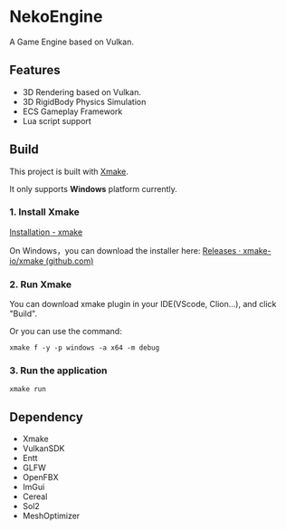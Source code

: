 # NekoEngine
A Game Engine based on Vulkan.

## Features
- 3D Rendering based on Vulkan.
- 3D RigidBody Physics Simulation
- ECS Gameplay Framework
- Lua script support

## Build

This project is built with [Xmake](https://xmake.io/#/about/introduction). 

It only supports **Windows** platform currently.

### 1. Install Xmake

[Installation - xmake](https://xmake.io/#/guide/installation)

On Windows，you can download the installer here: [Releases · xmake-io/xmake (github.com)](https://github.com/xmake-io/xmake/releases)

### 2. Run Xmake

You can download xmake plugin in your IDE(VScode, Clion...), and click "Build".

Or you can use the command:

```
xmake f -y -p windows -a x64 -m debug
```

### 3. Run the application

```
xmake run
```

## Dependency

- Xmake
- VulkanSDK
- Entt
- GLFW
- OpenFBX
- ImGui
- Cereal
- Sol2
- MeshOptimizer
